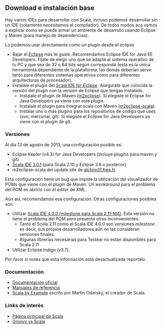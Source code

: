 Download e instalación base
---------------------------

Hay varios IDEs para desarrollar con Scala, incluso podemos desarrollar sin un IDE (solamente necesitamos el compilador). De todos modos aca vamos a explicar como se puede armar un ambiente de desarrollo usando Eclipse y Maven (para manejo de dependencias).

Lo podemos usar directamente como un plugin desde el eclipse

-   Bajar el [Eclipse](http://www.eclipse.org/downloads/) más te guste. Recomendamos Eclipse IDE for Java EE Developers. Fijate de elegir uno que se adapte al sistema operativo de tu PC y que sea de 32 o 64 bits según corresponda (esta es la única herramienta dependiente de la plataforma, las demás deberían servir tanto para diferentes sistemas operativos como para diferentes arquitecturas de procesador).
-   Instalale el plugin del [Scala IDE for Eclipse](http://scala-ide.org/download/current.html). Asegurate que coincida la versión del plugin con la versión de Eclipse que tengas instalado.
    -   Instalale el plugin de Maven ([m2eclipse](http://www.sonatype.org/m2eclipse)). Si elegiste el Eclipse for Java Developers ya viene con este plugin.
    -   Instalale el plugin para integrar scala con Maven ([m2eclipse-scala](https://github.com/sonatype/m2eclipse-scala)).
    -   Instalar uno o más plugins para los repositorios de código que uses (svn, mercurial, git). Si elegiste el Eclipse for Java Developers ya viene con el plugin de git.

### Versiones

Al día 13 de agosto de 2013, una configuración posible es:

-   Eclipse Kepler (v4.3) for Java Developers (incluye plugins para maven y git)
-   [Scala IDE 3.0.1](http://download.scala-ide.org/sdk/e38/scala210/stable/site) (para Scala 2.10 y Eclipse 3.8 o posterior).
-   m2eclipse-scala del update site de [alchim31.free.fr](http://alchim31.free.fr/m2e-scala/update-site)

Esta configuración tiene un bug que impide la utilización del visualizador de POMs que viene con el plugin de Maven. Un *workaround* para el problema del POM es abrirlo con el editor de XML.

Aún así, recomendamos esa configuración. Otras configuraciones posibles son:

-   Utilizar [Scala IDE 4.0.0 (milestone para Scala 2.11-M4)](http://scala-ide.org/download/milestone.html). Esta versión no tiene el problema del POM pero presenta otros inconvenientes:
    -   Tanto el Scala 2.11 como el Scala IDE 4.0.0 son versiones *milestone* es decir, sus propios desarrolladores aún no las consideran versiones finales.
    -   Algunas librerías necesarias para Testear no están disponibles para Scala 2.11
-   Utilizar Eclipse Indigo (v3.7).

Por favor si notás que esta información está desactualizada reportalo.

### Documentación

-   [Documentación oficial](http://www.scala-lang.org/node/197)
-   [Manuales de referencia](http://www.scala-lang.org/node/198)
-   [Scala by Example](http://www.scala-lang.org/docu/files/ScalaByExample.pdf#) escrito por Martin Odersky, el creador de Scala.

### Links de interés

-   [Página principal de Scala](http://www.scala-lang.org/)
-   [Groovy vs Scala](groovy-vs-scala.html)

